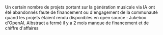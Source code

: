 Un certain nombre de projets portant sur la génération musicale via IA ont été abandonnés faute de financement ou d'engagement de la communauté quand les projets étaient rendu disponibles en open source : Jukebox d'OpenAI, AIbstract a fermé il y a 2 mois manque de financement et de chiffre d'affaires 

